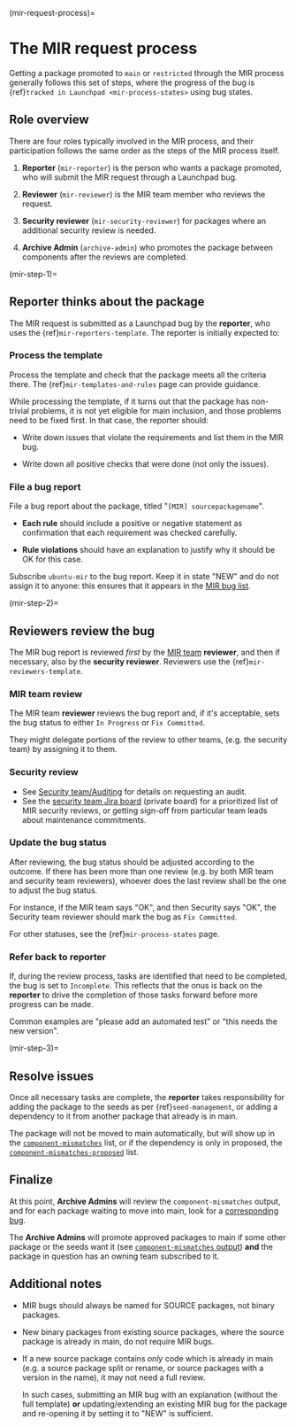 (mir-request-process)=
# The MIR request process

Getting a package promoted to `main` or `restricted` through the MIR process
generally follows this set of steps, where the progress of the bug is
{ref}`tracked in Launchpad <mir-process-states>` using bug states.


## Role overview

There are four roles typically involved in the MIR process, and their
participation follows the same order as the steps of the MIR process itself.

1. **Reporter** (`mir-reporter`) is the person who wants a package promoted,
   who will submit the MIR request through a Launchpad bug.

1. **Reviewer** (`mir-reviewer`) is the MIR team member who reviews the request.

1. **Security reviewer** (`mir-security-reviewer`) for packages where an
   additional security review is needed.

1. **Archive Admin** (`archive-admin`) who promotes the package between
   components after the reviews are completed.


(mir-step-1)=
## Reporter thinks about the package

The MIR request is submitted as a Launchpad bug by the **reporter**, who uses
the {ref}`mir-reporters-template`. The reporter is initially expected to:


### Process the template

Process the template and check that the package meets all the criteria there.
The {ref}`mir-templates-and-rules` page can provide guidance.

While processing the template, if it turns out that the package has non-trivial
problems, it is not yet eligible for main inclusion, and those problems need to
be fixed first. In that case, the reporter should:

* Write down issues that violate the requirements and list them in the MIR bug.

* Write down all positive checks that were done (not only the issues).


### File a bug report

File a bug report about the package, titled "`[MIR] sourcepackagename`".

* **Each rule** should include a positive or negative statement as confirmation
  that each requirement was checked carefully.

* **Rule violations** should have an explanation to justify why it should be OK
  for this case.

Subscribe `ubuntu-mir` to the bug report. Keep it in state "NEW" and do not
assign it to anyone: this ensures that it appears in the
[MIR bug list](https://bugs.launchpad.net/ubuntu/?field.searchtext=&orderby=-date_last_updated&field.status%3Alist=NEW&assignee_option=none&field.assignee=&field.subscriber=ubuntu-mir).


(mir-step-2)=
## Reviewers review the bug

The MIR bug report is reviewed *first* by the
[MIR team](https://launchpad.net/~ubuntu-mir) **reviewer**, and then if
necessary, also by the **security reviewer**. Reviewers use the
{ref}`mir-reviewers-template`.


### MIR team review

The MIR team **reviewer** reviews the bug report and, if it's acceptable, sets
the bug status to either `In Progress` or `Fix Committed`.

They might delegate portions of the review to other teams, (e.g. the security
team) by assigning it to them.


### Security review

* See [Security team/Auditing](https://wiki.ubuntu.com/SecurityTeam/Auditing)
  for details on requesting an audit.
* See the [security team Jira board](https://warthogs.atlassian.net/jira/software/c/projects/SEC/boards/594)
  (private board) for a prioritized list of MIR security reviews, or getting
  sign-off from particular team leads about maintenance commitments.


### Update the bug status

After reviewing, the bug status should be adjusted according to the outcome.
If there has been more than one review (e.g. by both MIR team and security
team reviewers), whoever does the last review shall be the one to adjust the
bug status.

For instance, if the MIR team says "OK", and then Security says "OK", the
Security team reviewer should mark the bug as `Fix Committed`.

For other statuses, see the {ref}`mir-process-states` page.


### Refer back to reporter
   
If, during the review process, tasks are identified that need to be completed,
the bug is set to `Incomplete`. This reflects that the onus is back on the
**reporter** to drive the completion of those tasks forward before more
progress can be made.
      
Common examples are "please add an automated test" or "this needs the new
version".


(mir-step-3)=
## Resolve issues

Once all necessary tasks are complete, the **reporter** takes responsibility
for adding the package to the seeds as per {ref}`seed-management`, or adding a
dependency to it from another package that already is in main.

The package will not be moved to main automatically, but will show up in the
[`component-mismatches`](https://ubuntu-archive-team.ubuntu.com/component-mismatches.txt)
list, or if the dependency is only in proposed, the
[`component-mismatches-proposed`](https://ubuntu-archive-team.ubuntu.com/component-mismatches-proposed.txt)
list.

## Finalize

At this point, **Archive Admins** will review the `component-mismatches`
output, and for each package waiting to move into main, look for a
[corresponding bug](https://bugs.launchpad.net/~ubuntu-mir/+subscribedbugs).

The **Archive Admins** will promote approved packages to main if some other
package or the seeds want it (see
[`component-mismatches` output](https://ubuntu-archive-team.ubuntu.com/component-mismatches.txt))
**and** the package in question has an owning team subscribed to it.

## Additional notes

* MIR bugs should always be named for SOURCE packages, not binary packages.

* New binary packages from existing source packages, where the source package
  is already in main, do not require MIR bugs.

* If a new source package contains *only* code which is already in main (e.g.
  a source package split or rename, or source packages with a version in the
  name), it may not need a full review.
  
  In such cases, submitting an MIR bug with an explanation (without the full
  template) **or** updating/extending an existing MIR bug for the package and
  re-opening it by setting it to "NEW" is sufficient.

